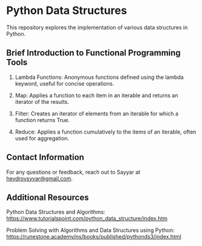 
# Python Data Structures

This repository explores the implementation of various data structures in Python.

## Brief Introduction to Functional Programming Tools

1. Lambda Functions: Anonymous functions defined using the lambda keyword, useful for concise operations.

2. Map: Applies a function to each item in an iterable and returns an iterator of the results.

3. Filter: Creates an iterator of elements from an iterable for which a function returns True.

4. Reduce: Applies a function cumulatively to the items of an iterable, often used for aggregation.


## Contact Information

For any questions or feedback, reach out to Sayyar at heydrovsyyar@gmail.com.

## Additional Resources

Python Data Structures and Algorithms: https://www.tutorialspoint.com/python_data_structure/index.htm

Problem Solving with Algorithms and Data Structures using Python: https://runestone.academy/ns/books/published/pythonds3/index.html

